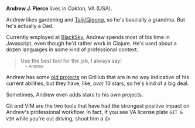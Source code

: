 <strong>Andrew J. Pierce</strong> lives in Oakton, VA (USA).

Andrew likes gardening and [Taiji/Qigong](http://qielements.com/), so he's bascially
a grandma. But he's actually a Dad.

Currently employed at [BlackSky](https://blacksky.com), Andrew spends most of his
time in Javascript, even though he'd rather work in Clojure. He's used about a
dozen languages in some kind of professional context.

> Use the best tool for the job, I always say! <br/>
> <em><span style="font-size:0.8em">&nbsp;&nbsp;&nbsp;&nbsp;&ndash; Andrew</span></em>

Andrew has some [old projects](https://github.com/ajpierce) on GitHub that are
in no way indicative of his current abilities, but they have, like, <em>over</em> 10
stars, so he's kind of a big deal. 

Sometimes, Andrew even adds stars to his own projects.

Git and VIM are the two tools that have had the strongest positive impact on Andrew's
professional workflow.  In fact, if you see VA license plate `GIT & VIM` while
you're out driving, shoot him a 👍
